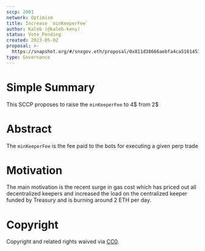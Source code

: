 ```yaml
---
sccp: 2001
network: Optimism
title: Increase `minKeeperFee`
author: Kaleb (@kaleb-keny)
status: Vote_Pending
created: 2023-05-02
proposal: >-
  https://snapshot.org/#/snxgov.eth/proposal/0x811d38666aebfa4ca51614514ea4a57c34fdd251aee0d28794e9e7100d063b9b
type: Governance
---
```


# Simple Summary

This SCCP proposes to raise the `minKeeperFee` to 4$ from 2$

# Abstract

The `minKeeperFee` is the fee paid to the bots for executing a given perp trade

# Motivation

The main motivation is the recent surge in gas cost which has priced out all decentralized keepers and increased the load on the centralized keeper funded by Treasury and is burning around 2 ETH per day.

# Copyright

Copyright and related rights waived via [CC0](https://creativecommons.org/publicdomain/zero/1.0/).